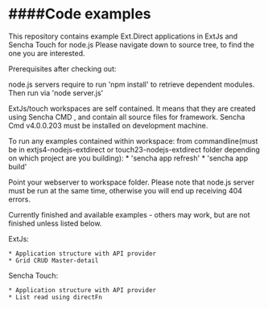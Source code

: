 ####Code examples
========
This repository contains example Ext.Direct applications in ExtJs and Sencha Touch for node.js
Please navigate down to source tree, to find the one you are interested.

Prerequisites after checking out:

node.js servers require to run 'npm install' to retrieve dependent modules. Then run via 'node server.js'

ExtJs/touch workspaces are self contained. It means that they are created using Sencha CMD , and contain all source files for framework.
Sencha Cmd v4.0.0.203 must be installed on development machine.

To run any examples contained within workspace:
from commandline(must be in extjs4-nodejs-extdirect or touch23-nodejs-extdirect folder depending on which project are you building):
    * 'sencha app refresh'
    * 'sencha app build'

Point your webserver to workspace folder.
Please note that node.js server must be run at the same time, otherwise you will end up receiving 404 errors.


Currently finished and available examples - others may work, but are not finished unless listed below.

ExtJs:

    * Application structure with API provider
    * Grid CRUD Master-detail

Sencha Touch:

    * Application structure with API provider
    * List read using directFn

